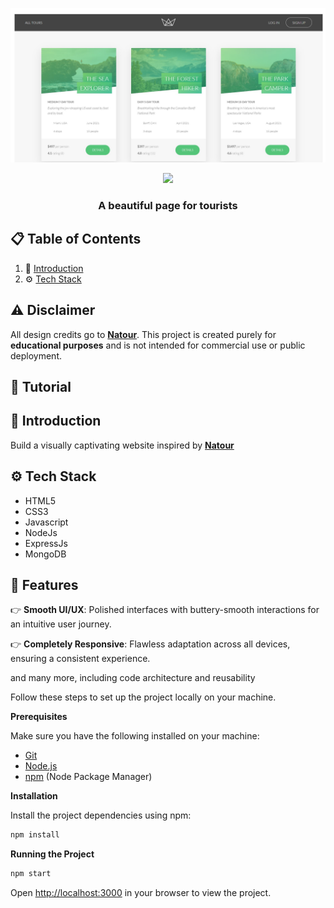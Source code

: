 ![Alt text](https://raw.githubusercontent.com/DevNguyenPhuong/Natour/main/natours.jpg)

<div align="center">
    <img src="https://skillicons.dev/icons?i=html,css,javascript,nodejs,mongodb,express" />
</div>
  </div>

  <h3 align="center">A beautiful page for tourists</h3>

</div>

## 📋 <a name="table">Table of Contents</a>

1. 🤖 [Introduction](#introduction)
2. ⚙️ [Tech Stack](#tech-stack)

## ⚠️ Disclaimer

All design credits go to **[Natour](https://natours.dev//)**. This project is created purely for **educational purposes** and is not intended for commercial use or public deployment.

## 🚨 Tutorial

## <a name="introduction">🤖 Introduction</a>

Build a visually captivating website inspired by **[Natour](https://natours.dev//)**

## <a name="tech-stack">⚙️ Tech Stack</a>

- HTML5
- CSS3
- Javascript
- NodeJs
- ExpressJs
- MongoDB

## <a name="features">🔋 Features</a>

👉 **Smooth UI/UX**: Polished interfaces with buttery-smooth interactions for an intuitive user journey.

👉 **Completely Responsive**: Flawless adaptation across all devices, ensuring a consistent experience.

and many more, including code architecture and reusability

Follow these steps to set up the project locally on your machine.

**Prerequisites**

Make sure you have the following installed on your machine:

- [Git](https://git-scm.com/)
- [Node.js](https://nodejs.org/en)
- [npm](https://www.npmjs.com/) (Node Package Manager)

**Installation**

Install the project dependencies using npm:

```bash
npm install
```

**Running the Project**

```bash
npm start
```

Open [http://localhost:3000](http://localhost:3000) in your browser to view the project.
